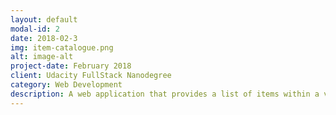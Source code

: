 ```yaml
---
layout: default
modal-id: 2
date: 2018-02-3
img: item-catalogue.png
alt: image-alt
project-date: February 2018
client: Udacity FullStack Nanodegree
category: Web Development
description: A web application that provides a list of items within a variety of categories as well as provide a user registration and authentication system. Registered users will have the ability to post, edit and delete their own items.
---
```

